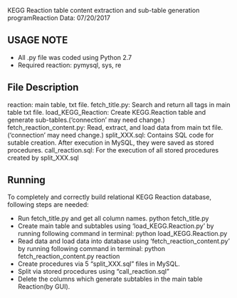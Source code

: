 KEGG Reaction table content extraction and sub-table generation programReaction
Data: 07/20/2017

USAGE NOTE
-----
- All .py file was coded using Python 2.7
- Required reaction: pymysql, sys, re

File Description
-----
reaction: main table, txt file.
fetch_title.py: Search and return all tags in main table txt file.
load_KEGG_Reaction: Create KEGG.Reaction table and generate sub-tables.(‘connection’ may need change.)
fetch_reaction_content.py: Read, extract, and load data from main txt file.(‘connection’ may need change.)
split_XXX.sql: Contains SQL code for sutable creation. After execution in MySQL, they were saved as stored procedures. 
call_reaction.sql: For the execution of all stored procedures created by split_XXX.sql 

Running
-----
To completely and correctly build relational KEGG Reaction database, following steps are needed:
- Run fetch_title.py and get all column names.
	python fetch_title.py
- Create main table and subtables using ‘load_KEGG.Reaction.py’ by running following command in terminal: 
	python load_KEGG.Reaction.py
- Read data and load data into database using ‘fetch_reaction_content.py’ by running following command in terminal:
	python fetch_reaction_content.py reaction
- Create procedures via 5 “split_XXX.sql” files in MySQL. 
- Split via stored procedures using “call_reaction.sql”
- Delete the columns which generate subtables in the main table Reaction(by GUI).